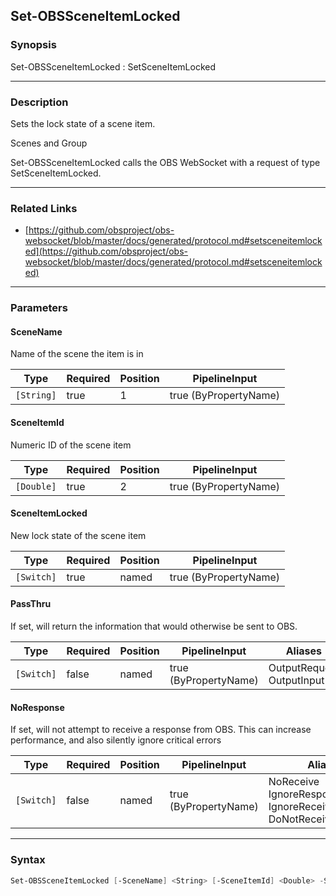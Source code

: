 Set-OBSSceneItemLocked
----------------------




### Synopsis
Set-OBSSceneItemLocked : SetSceneItemLocked



---


### Description

Sets the lock state of a scene item.

Scenes and Group


Set-OBSSceneItemLocked calls the OBS WebSocket with a request of type SetSceneItemLocked.



---


### Related Links
* [https://github.com/obsproject/obs-websocket/blob/master/docs/generated/protocol.md#setsceneitemlocked](https://github.com/obsproject/obs-websocket/blob/master/docs/generated/protocol.md#setsceneitemlocked)





---


### Parameters
#### **SceneName**

Name of the scene the item is in






|Type      |Required|Position|PipelineInput        |
|----------|--------|--------|---------------------|
|`[String]`|true    |1       |true (ByPropertyName)|



#### **SceneItemId**

Numeric ID of the scene item






|Type      |Required|Position|PipelineInput        |
|----------|--------|--------|---------------------|
|`[Double]`|true    |2       |true (ByPropertyName)|



#### **SceneItemLocked**

New lock state of the scene item






|Type      |Required|Position|PipelineInput        |
|----------|--------|--------|---------------------|
|`[Switch]`|true    |named   |true (ByPropertyName)|



#### **PassThru**

If set, will return the information that would otherwise be sent to OBS.






|Type      |Required|Position|PipelineInput        |Aliases                      |
|----------|--------|--------|---------------------|-----------------------------|
|`[Switch]`|false   |named   |true (ByPropertyName)|OutputRequest<br/>OutputInput|



#### **NoResponse**

If set, will not attempt to receive a response from OBS.
This can increase performance, and also silently ignore critical errors






|Type      |Required|Position|PipelineInput        |Aliases                                                                |
|----------|--------|--------|---------------------|-----------------------------------------------------------------------|
|`[Switch]`|false   |named   |true (ByPropertyName)|NoReceive<br/>IgnoreResponse<br/>IgnoreReceive<br/>DoNotReceiveResponse|





---


### Syntax
```PowerShell
Set-OBSSceneItemLocked [-SceneName] <String> [-SceneItemId] <Double> -SceneItemLocked [-PassThru] [-NoResponse] [<CommonParameters>]
```
